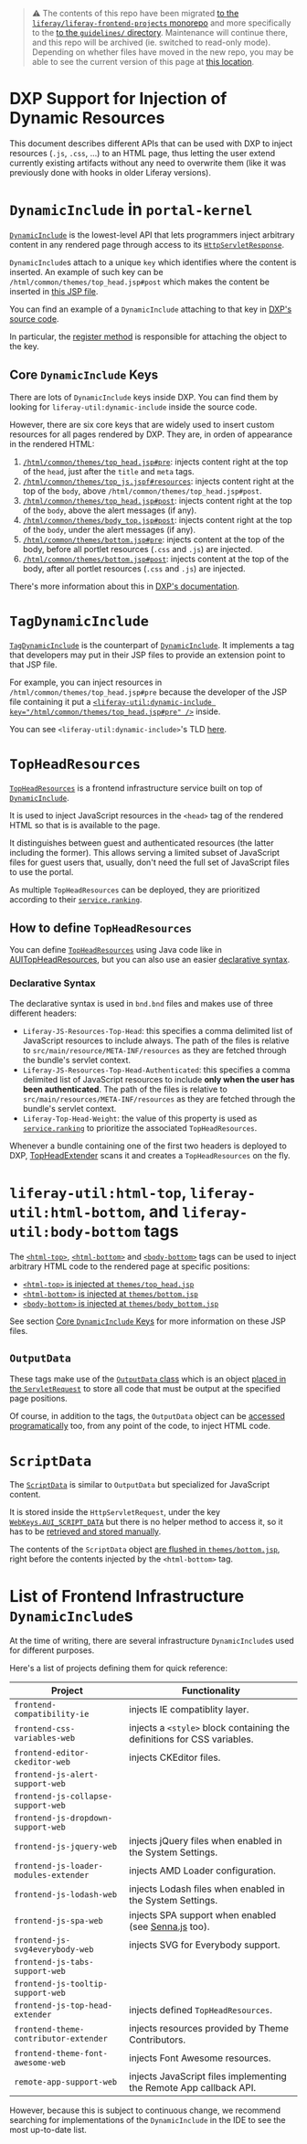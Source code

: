 > :warning: The contents of this repo have been migrated [to the `liferay/liferay-frontend-projects` monorepo](https://github.com/liferay/liferay-frontend-projects) and more specifically to the [to the `guidelines/` directory](https://github.com/liferay/liferay-frontend-projects/tree/master/guidelines). Maintenance will continue there, and this repo will be archived (ie. switched to read-only mode). Depending on whether files have moved in the new repo, you may be able to see the current version of this page at [this location](https://github.com/liferay/liferay-frontend-projects/tree/master/guidelines/dxp/resource_injection.md).

# DXP Support for Injection of Dynamic Resources

This document describes different APIs that can be used with DXP to inject resources (`.js`, `.css`, ...) to an HTML page, thus letting the user extend currently existing artifacts without any need to overwrite them (like it was previously done with hooks in older Liferay versions).

# `DynamicInclude` in `portal-kernel`

[`DynamicInclude`](https://github.com/liferay/liferay-portal/blob/973e6199844436c22d237e2daf4821d0f9af5362/portal-kernel/src/com/liferay/portal/kernel/servlet/taglib/DynamicInclude.java) is the lowest-level API that lets programmers inject arbitrary content in any rendered page through access to its [`HttpServletResponse`](https://docs.oracle.com/javaee/6/api/javax/servlet/http/HttpServletResponse.html).

`DynamicInclude`s attach to a unique `key` which identifies where the content is inserted. An example of such key can be `/html/common/themes/top_head.jsp#post` which makes the content be inserted in [this JSP file](https://github.com/liferay/liferay-portal/blob/e3ffac158e0ec5acc5c67069fbd7ba688d3c78d4/portal-web/docroot/html/common/themes/top_head.jsp#L216).

You can find an example of a `DynamicInclude` attaching to that key in [DXP's source code](https://github.com/liferay/liferay-portal/blob/973e6199844436c22d237e2daf4821d0f9af5362/modules/apps/adaptive-media/adaptive-media-image-web/src/main/java/com/liferay/adaptive/media/image/web/internal/servlet/taglib/AMPictureTopHeadDynamicInclude.java).

In particular, the [register method](https://github.com/liferay/liferay-portal/blob/973e6199844436c22d237e2daf4821d0f9af5362/modules/apps/adaptive-media/adaptive-media-image-web/src/main/java/com/liferay/adaptive/media/image/web/internal/servlet/taglib/AMPictureTopHeadDynamicInclude.java#L69) is responsible for attaching the object to the key.

## Core `DynamicInclude` Keys

There are lots of `DynamicInclude` keys inside DXP. You can find them by looking for `liferay-util:dynamic-include` inside the source code.

However, there are six core keys that are widely used to insert custom resources for all pages rendered by DXP. They are, in orden of appearance in the rendered HTML:

1. [`/html/common/themes/top_head.jsp#pre`](https://github.com/liferay/liferay-portal/blob/e3ffac158e0ec5acc5c67069fbd7ba688d3c78d4/portal-web/docroot/html/common/themes/top_head.jsp#L21): injects content right at the top of the `head`, just after the `title` and `meta` tags.
2. [`/html/common/themes/top_js.jspf#resources`](https://github.com/liferay/liferay-portal/blob/790d8ad5a86e46b3afacc3ae35c9a7bf8f452586/portal-web/docroot/html/common/themes/top_js.jspf#L382): injects content right at the top of the `body`, above `/html/common/themes/top_head.jsp#post`.
3. [`/html/common/themes/top_head.jsp#post`](https://github.com/liferay/liferay-portal/blob/e3ffac158e0ec5acc5c67069fbd7ba688d3c78d4/portal-web/): injects content right at the top of the `body`, above the alert messages (if any).
4. [`/html/common/themes/body_top.jsp#post`](https://github.com/liferay/liferay-portal/blob/91c14a49503f015e9fa3b11df9709b78f0477500/portal-web/docroot/html/common/themes/body_top.jsp#L37): injects content right at the top of the `body`, under the alert messages (if any).
5. [`/html/common/themes/bottom.jsp#pre`](https://github.com/liferay/liferay-portal/blob/e3ffac158e0ec5acc5c67069fbd7ba688d3c78d4/portal-web/docroot/html/common/themes/bottom.jsp#L19): injects content at the top of the body, before all portlet resources (`.css` and `.js`) are injected.
6. [`/html/common/themes/bottom.jsp#post`](https://github.com/liferay/liferay-portal/blob/e3ffac158e0ec5acc5c67069fbd7ba688d3c78d4/portal-web/docroot/html/common/themes/bottom.jsp#L68): injects content at the top of the body, after all portlet resources (`.css` and `.js`) are injected.

There's more information about this in [DXP's documentation](https://help.liferay.com/hc/en-us/articles/360018165711-Dynamic-Includes).

# `TagDynamicInclude`

[`TagDynamicInclude`](https://github.com/liferay/liferay-portal/blob/973e6199844436c22d237e2daf4821d0f9af5362/portal-kernel/src/com/liferay/portal/kernel/servlet/taglib/TagDynamicInclude.java) is the counterpart of [`DynamicInclude`](https://github.com/liferay/liferay-portal/blob/973e6199844436c22d237e2daf4821d0f9af5362/portal-kernel/src/com/liferay/portal/kernel/servlet/taglib/DynamicInclude.java). It implements a tag that developers may put in their JSP files to provide an extension point to that JSP file.

For example, you can inject resources in `/html/common/themes/top_head.jsp#pre` because the developer of the JSP file containing it put a [`<liferay-util:dynamic-include key="/html/common/themes/top_head.jsp#pre" />`](https://github.com/liferay/liferay-portal/blob/e3ffac158e0ec5acc5c67069fbd7ba688d3c78d4/portal-web/docroot/html/common/themes/top_head.jsp#L21) inside.

You can see `<liferay-util:dynamic-include>`'s TLD [here](https://github.com/liferay/liferay-portal/blob/5908bcbc5a5f731f13456ed3e8441ab3f2910123/util-taglib/src/META-INF/liferay-util.tld#L42).

# `TopHeadResources`

[`TopHeadResources`](https://github.com/liferay/liferay-portal/blob/cc9be6b4dbf289902cb8edb89f1b38b1334e6284/modules/apps/frontend-js/frontend-js-top-head-extender-api/src/main/java/com/liferay/frontend/js/top/head/extender/TopHeadResources.java) is a frontend infrastructure service built on top of [`DynamicInclude`](https://github.com/liferay/liferay-portal/blob/973e6199844436c22d237e2daf4821d0f9af5362/portal-kernel/src/com/liferay/portal/kernel/servlet/taglib/DynamicInclude.java).

It is used to inject JavaScript resources in the `<head>` tag of the rendered HTML so that is is available to the page.

It distinguishes between guest and authenticated resources (the latter including the former). This allows serving a limited subset of JavaScript files for guest users that, usually, don't need the full set of JavaScript files to use the portal.

As multiple `TopHeadResources` can be deployed, they are prioritized according to their [`service.ranking`](https://docs.osgi.org/javadoc/r2/org/osgi/framework/Constants.html#SERVICE_RANKING).

## How to define `TopHeadResources`

You can define [`TopHeadResources`](https://github.com/liferay/liferay-portal/blob/cc9be6b4dbf289902cb8edb89f1b38b1334e6284/modules/apps/frontend-js/frontend-js-top-head-extender-api/src/main/java/com/liferay/frontend/js/top/head/extender/TopHeadResources.java) using Java code like in [AUITopHeadResources](https://github.com/liferay/liferay-portal/blob/73dc0b6400829ed66ff6f17807814ac6381308e3/modules/apps/frontend-js/frontend-js-aui-web/src/main/java/com/liferay/frontend/js/aui/web/internal/servlet/AUITopHeadResources.java#L93), but you can also use an easier [declarative syntax](https://github.com/liferay/liferay-portal/blob/e38fb4fe9b1bf87af0de4280c468da0821866882/modules/apps/frontend-js/frontend-js-web/bnd.bnd#L4).

### Declarative Syntax

The declarative syntax is used in `bnd.bnd` files and makes use of three different headers:

-   `Liferay-JS-Resources-Top-Head`: this specifies a comma delimited list of JavaScript resources to include always. The path of the files is relative to `src/main/resource/META-INF/resources` as they are fetched through the bundle's servlet context.
-   `Liferay-JS-Resources-Top-Head-Authenticated`: this specifies a comma delimited list of JavaScript resources to include **only when the user has been authenticated**. The path of the files is relative to `src/main/resources/META-INF/resources` as they are fetched through the bundle's servlet context.
-   `Liferay-Top-Head-Weight`: the value of this property is used as [`service.ranking`](https://docs.osgi.org/javadoc/r2/org/osgi/framework/Constants.html#SERVICE_RANKING) to prioritize the associated `TopHeadResources`.

Whenever a bundle containing one of the first two headers is deployed to DXP, [TopHeadExtender](https://github.com/liferay/liferay-portal/blob/b8db59dbc4a75e6bdc38d01d7c54325ca6425c88/modules/apps/frontend-js/frontend-js-top-head-extender/src/main/java/com/liferay/frontend/js/top/head/extender/internal/TopHeadExtender.java) scans it and creates a `TopHeadResources` on the fly.

# `liferay-util:html-top`, `liferay-util:html-bottom`, and `liferay-util:body-bottom` tags

The [`<html-top>`](https://github.com/liferay/liferay-portal/blob/b87113b5cfe9217b8327ce60c97579938c7fc6dd/util-taglib/src/com/liferay/taglib/util/HtmlTopTag.java), [`<html-bottom>`](https://github.com/liferay/liferay-portal/blob/b87113b5cfe9217b8327ce60c97579938c7fc6dd/util-taglib/src/com/liferay/taglib/util/HtmlBottomTag.java) and [`<body-bottom>`](https://github.com/liferay/liferay-portal/blob/b87113b5cfe9217b8327ce60c97579938c7fc6dd/util-taglib/src/com/liferay/taglib/util/BodyBottomTag.java) tags can be used to inject arbitrary HTML code to the rendered page at specific positions:

-   [`<html-top>` is injected at `themes/top_head.jsp`](https://github.com/liferay/liferay-portal/blob/e3ffac158e0ec5acc5c67069fbd7ba688d3c78d4/portal-web/docroot/html/common/themes/top_head.jsp#L125)
-   [`<html-bottom>` is injected at `themes/bottom.jsp`](https://github.com/liferay/liferay-portal/blob/e3ffac158e0ec5acc5c67069fbd7ba688d3c78d4/portal-web/docroot/html/common/themes/bottom.jsp#L52)
-   [`<body-bottom>` is injected at `themes/body_bottom.jsp`](https://github.com/liferay/liferay-portal/blob/a009a8e65f27d8c0640cd44ba661ff12994649f2/portal-web/docroot/html/common/themes/body_bottom.jsp#L20)

See section [Core `DynamicInclude` Keys](#core-dynamicinclude-keys) for more information on these JSP files.

## `OutputData`

These tags make use of the [`OutputData` class](https://github.com/liferay/liferay-portal/blob/b93f433935ed9006ed972507dabf4f4d8c3b5c7c/portal-kernel/src/com/liferay/portal/kernel/servlet/taglib/util/OutputData.java) which is an object [placed in the `ServletRequest`](https://github.com/liferay/liferay-portal/blob/480529fe984aaa0c02a5caa24efebbb674952ce6/util-taglib/src/com/liferay/taglib/util/OutputTag.java#L112) to store all code that must be output at the specified page positions.

Of course, in addition to the tags, the `OutputData` object can be [accessed programatically](https://github.com/liferay/liferay-portal/blob/78f4c9bd074e3fe5bc3d337242d9420e2de56b39/modules/apps/fragment/fragment-impl/src/main/java/com/liferay/fragment/internal/renderer/FragmentEntryFragmentRenderer.java#L184) too, from any point of the code, to inject HTML code.

# `ScriptData`

The [`ScriptData`](https://github.com/liferay/liferay-portal/blob/f587ba0fb69ec3f113e57b96ae59e6796d8f3a52/portal-kernel/src/com/liferay/portal/kernel/servlet/taglib/aui/ScriptData.java) is similar to `OutputData` but specialized for JavaScript content.

It is stored inside the `HttpServletRequest`, under the key [`WebKeys.AUI_SCRIPT_DATA`](https://github.com/liferay/liferay-portal/blob/67b569099146a4b999e2fad7d7d1a9794a337f0b/portal-kernel/src/com/liferay/portal/kernel/util/WebKeys.java#L55) but there is no helper method to access it, so it has to be [retrieved and stored manually](https://github.com/liferay/liferay-portal/blob/b7c75041856c95fb220322d84de68e3c16875dfc/modules/apps/frontend-taglib/frontend-taglib/src/main/java/com/liferay/frontend/taglib/servlet/taglib/ComponentTag.java#L245-L252).

The contents of the `ScriptData` object [are flushed in `themes/bottom.jsp`](https://github.com/liferay/liferay-portal/blob/e3ffac158e0ec5acc5c67069fbd7ba688d3c78d4/portal-web/docroot/html/common/themes/bottom.jsp#L44), right before the contents injected by the `<html-bottom>` tag.

# List of Frontend Infrastructure `DynamicInclude`s

At the time of writing, there are several infrastructure `DynamicInclude`s used for different purposes.

Here's a list of projects defining them for quick reference:

| Project                               | Functionality                                                                                |
| ------------------------------------- | -------------------------------------------------------------------------------------------- |
| `frontend-compatibility-ie`           | injects IE compatiblity layer.                                                               |
| `frontend-css-variables-web`          | injects a `<style>` block containing the definitions for CSS variables.                      |
| `frontend-editor-ckeditor-web`        | injects CKEditor files.                                                                      |
| `frontend-js-alert-support-web`       |                                                                                              |
| `frontend-js-collapse-support-web`    |                                                                                              |
| `frontend-js-dropdown-support-web`    |                                                                                              |
| `frontend-js-jquery-web`              | injects jQuery files when enabled in the System Settings.                                    |
| `frontend-js-loader-modules-extender` | injects AMD Loader configuration.                                                            |
| `frontend-js-lodash-web`              | injects Lodash files when enabled in the System Settings.                                    |
| `frontend-js-spa-web`                 | injects SPA support when enabled (see [Senna.js](https://github.com/liferay/senna.js/) too). |
| `frontend-js-svg4everybody-web`       | injects SVG for Everybody support.                                                           |
| `frontend-js-tabs-support-web`        |                                                                                              |
| `frontend-js-tooltip-support-web`     |                                                                                              |
| `frontend-js-top-head-extender`       | injects defined `TopHeadResources`.                                                          |
| `frontend-theme-contributor-extender` | injects resources provided by Theme Contributors.                                            |
| `frontend-theme-font-awesome-web`     | injects Font Awesome resources.                                                              |
| `remote-app-support-web`              | injects JavaScript files implementing the Remote App callback API.                           |

However, because this is subject to continuous change, we recommend searching for implementations of the `DynamicInclude` in the IDE to see the most up-to-date list.
